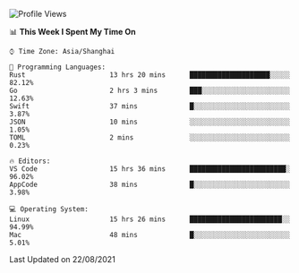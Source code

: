 <!--START_SECTION:waka-->
![Profile Views](http://img.shields.io/badge/Profile%20Views-7-blue)

📊 **This Week I Spent My Time On** 

```text
⌚︎ Time Zone: Asia/Shanghai

💬 Programming Languages: 
Rust                     13 hrs 20 mins      ████████████████████░░░░░   82.12% 
Go                       2 hrs 3 mins        ███░░░░░░░░░░░░░░░░░░░░░░   12.63% 
Swift                    37 mins             █░░░░░░░░░░░░░░░░░░░░░░░░   3.87% 
JSON                     10 mins             ░░░░░░░░░░░░░░░░░░░░░░░░░   1.05% 
TOML                     2 mins              ░░░░░░░░░░░░░░░░░░░░░░░░░   0.23%

🔥 Editors: 
VS Code                  15 hrs 36 mins      ████████████████████████░   96.02% 
AppCode                  38 mins             █░░░░░░░░░░░░░░░░░░░░░░░░   3.98%

💻 Operating System: 
Linux                    15 hrs 26 mins      ███████████████████████░░   94.99% 
Mac                      48 mins             █░░░░░░░░░░░░░░░░░░░░░░░░   5.01%

```


 Last Updated on 22/08/2021
<!--END_SECTION:waka-->
